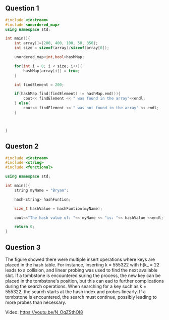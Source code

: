 ## Question 1

```c++
#include <iostream>
#include <unordered_map>
using namespace std;

int main(){
    int array[]={200, 400, 100, 50, 350};
    int size = sizeof(array)/sizeof(array[0]);

    unordered_map<int,bool>hashMap;

    for(int i = 0; i < size; i++){
        hashMap[array[i]] = true;
    }

    int findElement = 200;

    if(hashMap.find(findElement) != hashMap.end()){
        cout<< findElement << " was found in the array"<<endl;
    } else{
        cout<< findElement << " was not found in the array" << endl;
    }



}
```

## Queston 2

```c++
#include <iostream>
#include <string>
#include <functional>

using namespace std;

int main(){
    string myName = "Bryan";

    hash<string> hashFuntion;

    size_t hashValue = hashFuntion(myName);

    cout<<"The hash value of: "<< myName << "is: "<< hashValue <<endl;

    return 0;
}
```

## Question 3

The figure showed there were multiple insert operations where keys are placed in the hash table. For instance, inserting k = 555322 with h(k_ = 22 leads to a collision, and linear probing was used to find the next available slot. If a tombstone is encountered suring the process, the new key can be placed in the tombstone's position, but this can ead to further complications during the search operations. When searching for a key such as k = 555322, the search starts at the hash index and probes linearly. If a tombstone is encountered, the search must continue, possibly leading to more probes than necessary. 

Video: https://youtu.be/N_OqZSthOI8 



